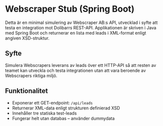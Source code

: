 # Webscraper Stub (Spring Boot)

Detta är en minimal simulering av Webscraper AB:s API, utvecklad i syfte att testa en integration mot Dolibarrs REST-API. Applikationen är skriven i Java med Spring Boot och returnerar en lista med leads i XML-format enligt angiven XSD-struktur.

## Syfte

Simulera Webscrapers leverans av leads över ett HTTP-API så att resten av teamet kan utveckla och testa integrationen utan att vara beroende av Webscrapers riktiga miljö.

## Funktionalitet

- Exponerar ett GET-endpoint: `/api/leads`
- Returnerar XML-data enligt strukturen definierad XSD
- Innehåller tre statiska test-leads
- Fungerar helt utan databas – använder dummydata
